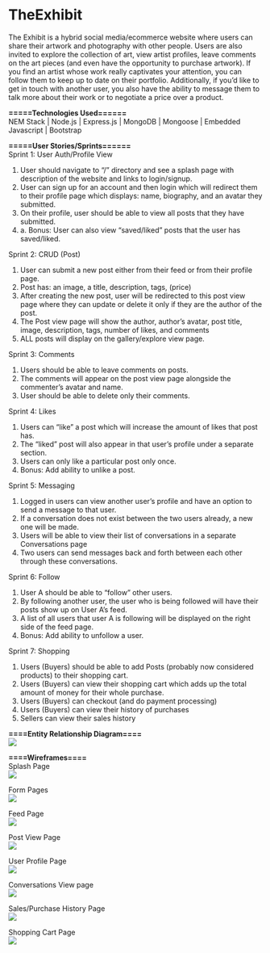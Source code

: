 # TheExhibit </br>
The Exhibit is a hybrid social media/ecommerce website where users can share their artwork and photography with other people. Users are also invited to explore the collection of art, view artist profiles, leave comments on the art pieces (and even have the opportunity to purchase artwork). If you find an artist whose work really captivates your attention, you can follow them to keep up to date on their portfolio. Additionally, if you’d like to get in touch with another user, you also have the ability to message them to talk more about their work or to negotiate a price over a product.

**=====Technologies Used======** </br>
NEM Stack | Node.js | Express.js | MongoDB | Mongoose | Embedded Javascript | Bootstrap



**=====User Stories/Sprints======** </br>
Sprint 1: User Auth/Profile View </br>
<ol>
<li>	User should navigate to “/” directory and see a splash page with description of the website and links to login/signup.</li>
<li>	User can sign up for an account and then login which will redirect them to their profile page which displays: name, biography, and an avatar they submitted.</li>
<li>	On their profile, user should be able to view all posts that they have submitted.</li>
  <li>a.	Bonus: User can also view “saved/liked” posts that the user has saved/liked. </li>
  </ol>
Sprint 2: CRUD (Post) </br>
<ol>
<li>	User can submit a new post either from their feed or from their profile page.</li>
<li>	Post has: an image, a title, description, tags, (price)</li>
<li>	After creating the new post, user will be redirected to this post view page where they can update or delete it only if they are the author of the post.</li>
<li>	The Post view page will show the author, author’s avatar, post title, image, description, tags, number of likes, and comments</li>
<li>	ALL posts will display on the gallery/explore view page. </li>
</ol>
Sprint 3: Comments </br>
<ol>
<li>	Users should be able to leave comments on posts.</li>
<li>	The comments will appear on the post view page alongside the commenter’s avatar and name.</li>
<li>	User should be able to delete only their comments.</li>
</ol>
Sprint 4: Likes </br>
<ol>
<li>	Users can “like” a post which will increase the amount of likes that post has.</li>
<li>	The “liked” post will also appear in that user’s profile under a separate section.</li>
<li>	Users can only like a particular post only once. </li>
  <li>	Bonus: Add ability to unlike a post.</li>
  </ol>
  
Sprint 5: Messaging </br>
<ol>
<li>	Logged in users can view another user’s profile and have an option to send a message to that user.</li>
<li>	If a conversation does not exist between the two users already, a new one will be made. </li>
<li>	Users will be able to view their list of conversations in a separate Conversations page</li>
<li>	Two users can send messages back and forth between each other through these conversations.</li>
</ol>
Sprint 6: Follow </br>
<ol>
<li>	User A should be able to “follow” other users. </li>
<li>	By following another user, the user who is being followed will have their posts show up on User A’s feed.</li>
<li>	A list of all users that user A is following will be displayed on the right side of the feed page.</li>
  <li>	Bonus: Add ability to unfollow a user.</li>
  </ol>
Sprint 7: Shopping  </br>
<ol>
<li>	Users (Buyers) should be able to add Posts (probably now considered products) to their shopping cart.</li>
<li>	Users (Buyers) can view their shopping cart which adds up the total amount of money for their whole purchase.</li>
<li>	Users (Buyers) can checkout (and do payment processing)  </li>
<li>	Users (Buyers) can view their history of purchases  </li>
<li>	Sellers can view their sales history  </li>
</ol>


**====Entity Relationship Diagram====** </br>
<img src='https://i.imgur.com/iVio8U3.jpg' />


**====Wireframes====** </br>
Splash Page </br>
<img src='https://i.imgur.com/3Q9o89e.jpg' />

Form Pages </br>
<img src='https://i.imgur.com/KWWYAe4.jpg' />

Feed Page </br>
<img src='https://i.imgur.com/WKr9rEZ.jpg' />

Post View Page </br>
<img src='https://i.imgur.com/vEFmKaB.jpg' />

User Profile Page </br>
<img src='https://i.imgur.com/iEimf7Y.jpg' />

Conversations View page </br>
<img src='https://i.imgur.com/FygIHw5.jpg' />

Sales/Purchase History Page </br>
<img src='https://i.imgur.com/YiKw6jx.jpg' />

Shopping Cart Page </br>
<img src='https://i.imgur.com/J4FLZYf.jpg' />
